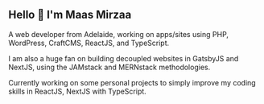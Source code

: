 ## Hello 👋 I'm Maas Mirzaa

A web developer from Adelaide, working on apps/sites using PHP, WordPress, CraftCMS, ReactJS, and TypeScript. 

I am also a huge fan on building decoupled websites in GatsbyJS and NextJS, using the JAMstack and MERNstack methodologies.

Currently working on some personal projects to simply improve my coding skills in ReactJS, NextJS with TypeScript.


<!---
- 👋 Hi, I’m @mirz44
- 👀 I’m interested in ...
- 🌱 I’m currently learning ...
- 💞️ I’m looking to collaborate on ...
- 📫 How to reach me ...
--->

<!---
mirz44/mirz44 is a ✨ special ✨ repository because its `README.md` (this file) appears on your GitHub profile.
You can click the Preview link to take a look at your changes.
--->
